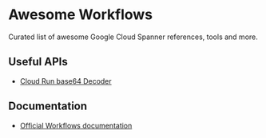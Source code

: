 # Awesome Workflows

Curated list of awesome Google Cloud Spanner references, tools and more.

## Useful APIs

* [Cloud Run base64 Decoder](https://github.com/cloudworkerecosystem/cloud-run-base64-decoder)

## Documentation

* [Official Workflows documentation](https://cloud.google.com/workflows/docs)
